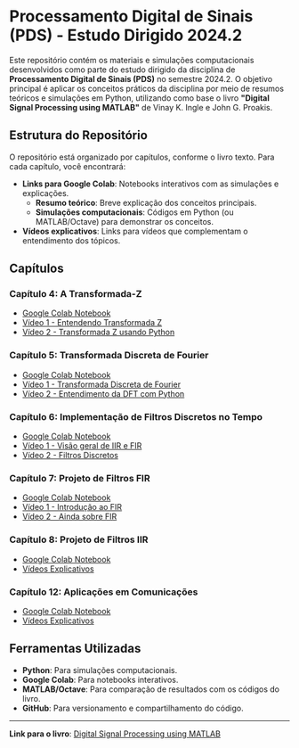 # Processamento Digital de Sinais (PDS) - Estudo Dirigido 2024.2

Este repositório contém os materiais e simulações computacionais desenvolvidos como parte do estudo dirigido da disciplina de **Processamento Digital de Sinais (PDS)** no semestre 2024.2. O objetivo principal é aplicar os conceitos práticos da disciplina por meio de resumos teóricos e simulações em Python, utilizando como base o livro **"Digital Signal Processing using MATLAB"** de Vinay K. Ingle e John G. Proakis.

## Estrutura do Repositório

O repositório está organizado por capítulos, conforme o livro texto. Para cada capítulo, você encontrará:
- **Links para Google Colab**: Notebooks interativos com as simulações e explicações.
  - **Resumo teórico**: Breve explicação dos conceitos principais.
  - **Simulações computacionais**: Códigos em Python (ou MATLAB/Octave) para demonstrar os conceitos.
- **Vídeos explicativos**: Links para vídeos que complementam o entendimento dos tópicos.

## Capítulos

### Capítulo 4: A Transformada-Z
- [Google Colab Notebook](https://colab.research.google.com/drive/1TvGAdaGFgLOv4qw7b5m0T02-twMrBAPe?usp=sharing)
- [Vídeo 1 - Entendendo Transformada Z](https://www.youtube.com/watch?v=XJRW6jamUHk)
- [Vídeo 2 - Transformada Z usando Python](https://www.youtube.com/watch?v=T11H-kOq1Y4)

### Capítulo 5: Transformada Discreta de Fourier
- [Google Colab Notebook](https://colab.research.google.com/drive/1DVpkj2cfkHuMI5Ces_xZmcS6sh1DbLbs?usp=sharing)
- [Vídeo 1 - Transformada Discreta de Fourier](https://www.youtube.com/watch?v=nl9TZanwbBk)
- [Vídeo 2 - Entendimento da DFT com Python](https://www.youtube.com/watch?v=5a61BUpzmT4)

### Capítulo 6: Implementação de Filtros Discretos no Tempo
- [Google Colab Notebook](https://colab.research.google.com/drive/1GQRy3TxAeEadTAmeqqp-NtAx2zb8Y6YG?usp=sharing)
- [Vídeo 1 - Visão geral de IIR e FIR](https://www.youtube.com/watch?v=9yNQBWKRSs4)
- [Vídeo 2 - Filtros Discretos](https://www.youtube.com/watch?v=UP0RyzYxqc8)

### Capítulo 7: Projeto de Filtros FIR
- [Google Colab Notebook](https://colab.research.google.com/drive/1Pa-3DX0oo7ZUL34eLP-5iTy7McYqQNG1?usp=sharing)
- [Vídeo 1 - Introdução ao FIR](https://www.youtube.com/watch?v=NvRKtdrssFA)
- [Vídeo 2 - Ainda sobre FIR](https://www.youtube.com/watch?v=9gm1UhwNm3I)

### Capítulo 8: Projeto de Filtros IIR
- [Google Colab Notebook](#)
- [Vídeos Explicativos](#)

### Capítulo 12: Aplicações em Comunicações
- [Google Colab Notebook](#)
- [Vídeos Explicativos](#)

## Ferramentas Utilizadas
- **Python**: Para simulações computacionais.
- **Google Colab**: Para notebooks interativos.
- **MATLAB/Octave**: Para comparação de resultados com os códigos do livro.
- **GitHub**: Para versionamento e compartilhamento do código.

---

**Link para o livro**: [Digital Signal Processing using MATLAB](https://research.iaun.ac.ir/pd/naghsh/pdfs/UploadFile_6417.pdf)
